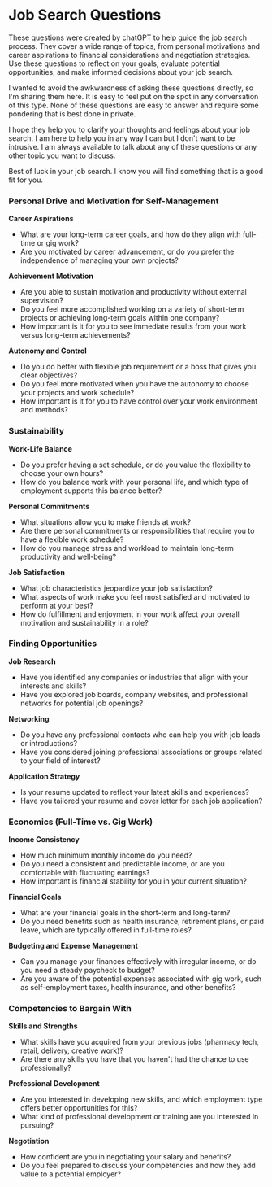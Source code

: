 # Job Search Questions 

These questions were created by chatGPT to help guide the job search process. They cover a wide range of topics, from
personal motivations and career aspirations to financial considerations and negotiation strategies. Use these questions
to reflect on your goals, evaluate potential opportunities, and make informed decisions about your job search.

I wanted to avoid the awkwardness of asking these questions directly, so I'm sharing them here. It is easy to feel put
on the spot in any conversation of this type.  None of these questions are easy to answer and require some pondering
that is best done in private.

I hope they help you to clarify your thoughts and feelings about your job search.  I am here to help you in any way I can
but I don't want to be intrusive.  I am always available to talk about any of these questions or any other topic you want to
discuss.

Best of luck in your job search.  I know you will find something that is a good fit for you.


### Personal Drive and Motivation for Self-Management

**Career Aspirations**

- What are your long-term career goals, and how do they align with full-time or gig work?
- Are you motivated by career advancement, or do you prefer the independence of managing your own projects?

**Achievement Motivation**

- Are you able to sustain motivation and productivity without external supervision?
- Do you feel more accomplished working on a variety of short-term projects or achieving long-term goals within one
  company?
- How important is it for you to see immediate results from your work versus long-term achievements?

**Autonomy and Control**

- Do you do better with flexible job requirement or a boss that gives you clear objectives?
- Do you feel more motivated when you have the autonomy to choose your projects and work schedule?
- How important is it for you to have control over your work environment and methods?


### Sustainability

**Work-Life Balance**

- Do you prefer having a set schedule, or do you value the flexibility to choose your own hours?
- How do you balance work with your personal life, and which type of employment supports this balance better?

**Personal Commitments**

- What situations allow you to make friends at work?
- Are there personal commitments or responsibilities that require you to have a flexible work schedule?
- How do you manage stress and workload to maintain long-term productivity and well-being?

**Job Satisfaction**

- What job characteristics jeopardize your job satisfaction?
- What aspects of work make you feel most satisfied and motivated to perform at your best?
- How do fulfillment and enjoyment in your work affect your overall motivation and sustainability in a role?


### Finding Opportunities

**Job Research**

- Have you identified any companies or industries that align with your interests and skills?
- Have you explored job boards, company websites, and professional networks for potential job openings?

**Networking**

- Do you have any professional contacts who can help you with job leads or introductions?
- Have you considered joining professional associations or groups related to your field of interest?

**Application Strategy**

- Is your resume updated to reflect your latest skills and experiences?
- Have you tailored your resume and cover letter for each job application?


### Economics (Full-Time vs. Gig Work)

**Income Consistency**

- How much minimum monthly income do you need?
- Do you need a consistent and predictable income, or are you comfortable with fluctuating earnings?
- How important is financial stability for you in your current situation?

**Financial Goals**

- What are your financial goals in the short-term and long-term?
- Do you need benefits such as health insurance, retirement plans, or paid leave, which are typically offered in
  full-time roles?

**Budgeting and Expense Management**

- Can you manage your finances effectively with irregular income, or do you need a steady paycheck to budget?
- Are you aware of the potential expenses associated with gig work, such as self-employment taxes, health insurance, and
  other benefits?


### Competencies to Bargain With

**Skills and Strengths**

- What skills have you acquired from your previous jobs (pharmacy tech, retail, delivery, creative work)?
- Are there any skills you have that you haven't had the chance to use professionally?

**Professional Development**

- Are you interested in developing new skills, and which employment type offers better opportunities for this?
- What kind of professional development or training are you interested in pursuing?

**Negotiation**

- How confident are you in negotiating your salary and benefits?
- Do you feel prepared to discuss your competencies and how they add value to a potential employer?
